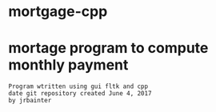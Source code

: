 # mortgage-cpp
# mortage program to compute monthly payment
	Program wtritten using gui fltk and cpp
	date git repository created June 4, 2017
	by jrbainter
